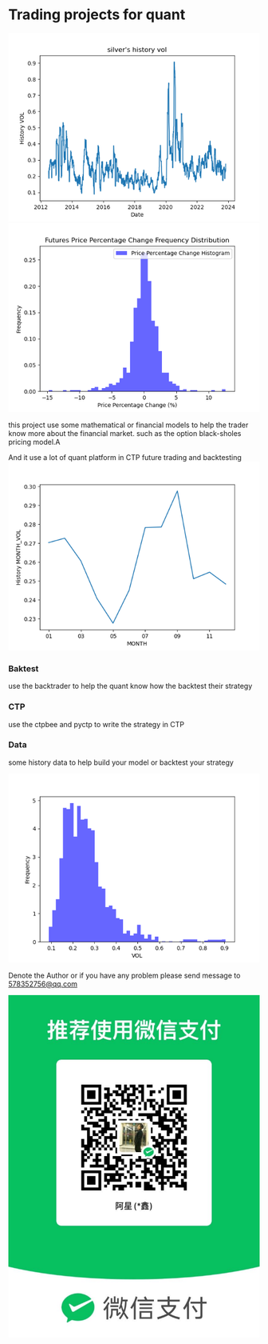 # Trading projects for quant


![img_1.png](img_1.png)   
![Price_Percentage.png](Price_Percentage.png)

this project use some mathematical or financial models to help the trader know more about the
financial market.  such as the option black-sholes pricing model.A

And it use a lot of quant platform in CTP future trading and backtesting
![Hist_month_vol.png](Hist_month_vol.png)

### Baktest

use the backtrader to help the quant know how the backtest their strategy


### CTP

use the ctpbee and pyctp to write the strategy in CTP

### Data

some history data to help build your model or backtest your strategy


![img.png](img.png)

Denote the Author or if you have any problem please send message to 578352756@qq.com

![img_2.png](img_2.png)